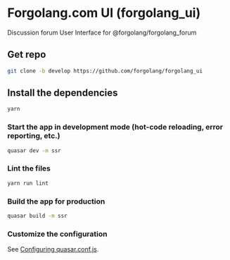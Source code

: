 # Forgolang.com UI (forgolang_ui)

Discussion forum User Interface for @forgolang/forgolang_forum

## Get repo
```bash
git clone -b develop https://github.com/forgolang/forgolang_ui
```

## Install the dependencies
```bash
yarn
```

### Start the app in development mode (hot-code reloading, error reporting, etc.)
```bash
quasar dev -m ssr
```

### Lint the files
```bash
yarn run lint
```

### Build the app for production
```bash
quasar build -m ssr
```

### Customize the configuration
See [Configuring quasar.conf.js](https://quasar.dev/quasar-cli/quasar-conf-js).
